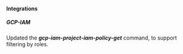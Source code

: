 
#### Integrations

##### GCP-IAM

Updated the ***gcp-iam-project-iam-policy-get*** command, to support filtering by roles.
